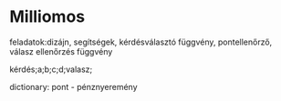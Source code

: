 # Milliomos

feladatok:dizájn, segítségek, kérdésválasztó függvény, pontellenőrző, válasz ellenőrzés függvény

kérdés;a;b;c;d;valasz;

dictionary: pont - pénznyeremény

